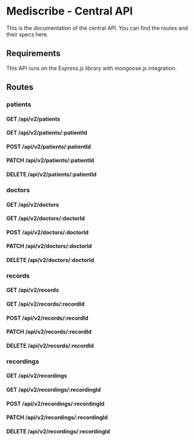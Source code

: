 # Mediscribe - Central API

This is the documentation of the central API. You can find the routes and their specs here.

## Requirements

This API runs on the Express.js library with mongoose.js integration.

## Routes

### patients

#### GET /api/v2/patients

#### GET /api/v2/patients/:patientId

#### POST /api/v2/patients/:patientId

#### PATCH /api/v2/patients/:patientId

#### DELETE /api/v2/patients/:patientId

### doctors

#### GET /api/v2/doctors

#### GET /api/v2/doctors/:doctorId

#### POST /api/v2/doctors/:doctorId

#### PATCH /api/v2/doctors/:doctorId

#### DELETE /api/v2/doctors/:doctorId

### records

#### GET /api/v2/records

#### GET /api/v2/records/:recordId

#### POST /api/v2/records/:recordId

#### PATCH /api/v2/records/:recordId

#### DELETE /api/v2/records/:recordId

### recordings

#### GET /api/v2/recordings

#### GET /api/v2/recordings/:recordingId

#### POST /api/v2/recordings/:recordingId

#### PATCH /api/v2/recordings/:recordingId

#### DELETE /api/v2/recordings/:recordingId

